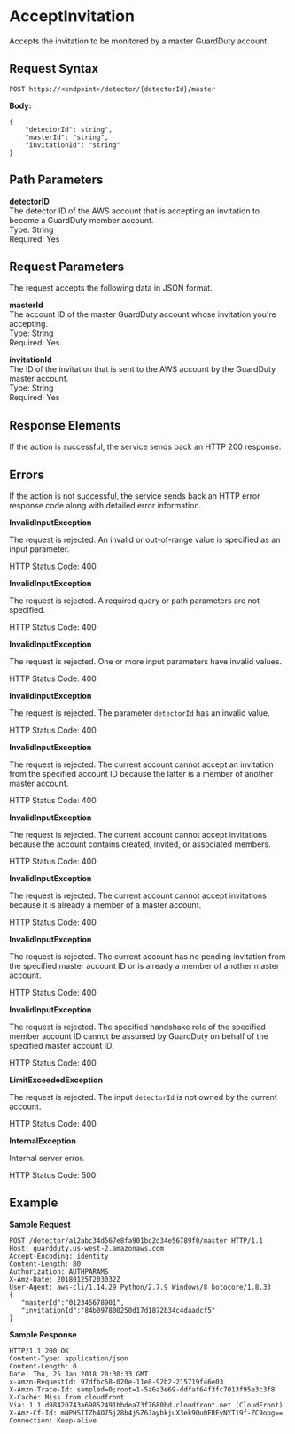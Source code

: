 # AcceptInvitation<a name="accept-invitation"></a>

Accepts the invitation to be monitored by a master GuardDuty account\.

## Request Syntax<a name="accept-invitation-request-syntax"></a>

```
POST https://<endpoint>/detector/{detectorId}/master
```

**Body:**

```
{
    "detectorId": string",
    "masterId": "string",
    "invitationId": "string"
}
```

## Path Parameters<a name="accept-invitation-path-parameters"></a>

**detectorID**  
The detector ID of the AWS account that is accepting an invitation to become a GuardDuty member account\.  
Type: String  
Required: Yes

## Request Parameters<a name="accept-invitation-request-parameters"></a>

The request accepts the following data in JSON format\.

**masterId**  
The account ID of the master GuardDuty account whose invitation you're accepting\.  
Type: String  
Required: Yes

**invitationId**  
The ID of the invitation that is sent to the AWS account by the GuardDuty master account\.  
Type: String  
Required: Yes

## Response Elements<a name="accept-invitation-response-parameters"></a>

If the action is successful, the service sends back an HTTP 200 response\.

## Errors<a name="accept-invitation-errors"></a>

If the action is not successful, the service sends back an HTTP error response code along with detailed error information\.

**InvalidInputException**

The request is rejected\. An invalid or out\-of\-range value is specified as an input parameter\.

HTTP Status Code: 400 

**InvalidInputException**

The request is rejected\. A required query or path parameters are not specified\.

HTTP Status Code: 400 

**InvalidInputException**

The request is rejected\. One or more input parameters have invalid values\.

HTTP Status Code: 400 

**InvalidInputException**

The request is rejected\. The parameter `detectorId` has an invalid value\.

HTTP Status Code: 400 

**InvalidInputException**

The request is rejected\. The current account cannot accept an invitation from the specified account ID because the latter is a member of another master account\.

HTTP Status Code: 400 

**InvalidInputException**

The request is rejected\. The current account cannot accept invitations because the account contains created, invited, or associated members\.

HTTP Status Code: 400 

**InvalidInputException**

The request is rejected\. The current account cannot accept invitations because it is already a member of a master account\.

HTTP Status Code: 400 

**InvalidInputException**

The request is rejected\. The current account has no pending invitation from the specified master account ID or is already a member of another master account\.

HTTP Status Code: 400 

**InvalidInputException**

The request is rejected\. The specified handshake role of the specified member account ID cannot be assumed by GuardDuty on behalf of the specified master account ID\.

HTTP Status Code: 400 

**LimitExceededException**

The request is rejected\. The input `detectorId` is not owned by the current account\.

HTTP Status Code: 400 

**InternalException**

Internal server error\.

HTTP Status Code: 500 

## Example<a name="accept-invitation-example"></a>

**Sample Request**

```
POST /detector/a12abc34d567e8fa901bc2d34e56789f0/master HTTP/1.1
Host: guardduty.us-west-2.amazonaws.com
Accept-Encoding: identity
Content-Length: 80
Authorization: AUTHPARAMS
X-Amz-Date: 20180125T203032Z
User-Agent: aws-cli/1.14.29 Python/2.7.9 Windows/8 botocore/1.8.33
{  
   "masterId":"012345678901",
   "invitationId":"84b097800250d17d1872b34c4daadcf5"
}
```

**Sample Response**

```
HTTP/1.1 200 OK
Content-Type: application/json
Content-Length: 0
Date: Thu, 25 Jan 2018 20:30:33 GMT
x-amzn-RequestId: 97dfbc58-020e-11e8-92b2-215719f46e03
X-Amzn-Trace-Id: sampled=0;root=1-5a6a3e69-ddfaf64f3fc7013f95e3c3f8
X-Cache: Miss from cloudfront
Via: 1.1 d98420743a69852491bbdea73f7680bd.cloudfront.net (CloudFront)
X-Amz-Cf-Id: mNPHSIIZh4O75j28b4jSZ6JaybkjuX3ek9Qu0EREyNYT19f-ZC9opg==
Connection: Keep-alive
```